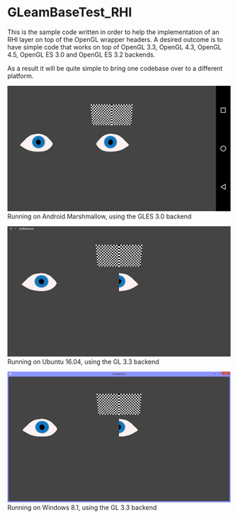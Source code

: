 # GLeamBaseTest_RHI
This is the sample code written in order to help the implementation of an RHI layer on top of the OpenGL wrapper headers.
A desired outcome is to have simple code that works on top of OpenGL 3.3, OpenGL 4.3, OpenGL 4.5, OpenGL ES 3.0 and OpenGL ES 3.2 backends.

As a result it will be quite simple to bring one codebase over to a different platform.


![GLeamBaseTest_RHI running on a Google Nexus 5X](android_23-nexus_5x.png "Demo running on a Google Nexus 5X")
Running on Android Marshmallow, using the GLES 3.0 backend

![GLeamBaseTest_RHI running on Ubuntu](ubuntu-test.png "Demo running on Ubuntu with NVIDIA graphics")
Running on Ubuntu 16.04, using the GL 3.3 backend

![GLeamBaseTest_RHI running on Windows](windows_8.1-nvidia.png "Demo running on Windows with NVIDIA graphics")
Running on Windows 8.1, using the GL 3.3 backend
